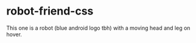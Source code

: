 # robot-friend-css
This one is a robot (blue android logo tbh) with a moving head and leg on hover.
